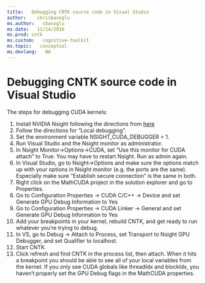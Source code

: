 ```yaml
---
title:   Debugging CNTK source code in Visual Studio
author:    chrisbasoglu
ms.author:   cbasoglu
ms.date:   11/14/2016
ms.prod: cntk
ms.custom:   cognitive-toolkit
ms.topic:   conceptual
ms.devlang:   NA
---
```


# Debugging CNTK source code in Visual Studio

The steps for debugging CUDA kernels:

1. Install NVIDIA Nsight following the directions from [here](http://docs.nvidia.com/gameworks/index.html#developertools/desktop/nsight/install_debug_monitor.htm%3FTocPath%3DDeveloper%2520Tools%7CDesktop%2520Developer%2520Tools%7CNVIDIA%2520Nsight%2520Visual%2520Studio%2520Edition%7CNVIDIA%2520Nsight%2520Visual%2520Studio%2520Edition%25205.2%7CInstallation%2520and%2520Setup%2520Essentials%7C_____2)
1. Follow the directions for “Local debugging”.
1. Set the environment variable NSIGHT_CUDA_DEBUGGER = 1.
1. Run Visual Studio and the Nsight monitor as administrator.
1. In Nsight Monitor->Options->CUDA, set “Use this monitor for CUDA attach” to True. You may have to restart Nsight. Run as admin again.
1. In Visual Studio, go to Nsight->Options and make sure the options match up with your options in Nsight monitor (e.g. the ports are the same). Especially make sure ”Establish secure connection” is the same in both.
1. Right click on the MathCUDA project in the solution explorer and go to Properties.
1. Go to Configuration Properties -> CUDA C/C++ -> Device and set Generate GPU Debug Information to Yes
1. Go to Configuration Properties -> CUDA Linker -> General and set Generate GPU Debug Information to Yes
1. Add your breakpoints in your kernel, rebuild CNTK, and get ready to run whatever you’re trying to debug.
1. In VS, go to Debug -> Attach to Process, set Transport to Nsight GPU Debugger, and set Qualifier to localhost.
1. Start CNTK.
1. Click refresh and find CNTK in the process list, then attach. When it hits a breakpoint you should be able to see all of your local variables from the kernel. If you only see CUDA globals like threadIdx and blockIdx, you haven’t properly set the GPU Debug flags in the MathCUDA properties.
